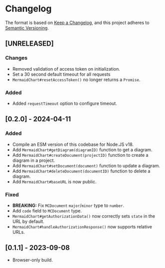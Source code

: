 # Changelog

The format is based on [Keep a Changelog](https://keepachangelog.com/en/1.0.0/),
and this project adheres to [Semantic Versioning](https://semver.org/spec/v2.0.0.html).

## [UNRELEASED]

### Changes

- Removed validation of access token on initialization.
- Set a 30 second default timeout for all requests
- `MermaidChart#resetAccessToken()` no longer returns a `Promise`.

### Added

- Added `requestTimeout` option to configure timeout.

## [0.2.0] - 2024-04-11

### Added

- Compile an ESM version of this codebase for Node.JS v18.
- Add `MermaidChart#getDiagram(diagramID)` function to get a diagram.
- Add `MermaidChart#createDocument(projectID)` function to create a diagram in a project.
- Add `MermaidChart#setDocument(document)` function to update a diagram.
- Add `MermaidChart#deleteDocument(documentID)` function to delete a diagram.
- Add `MermaidChart#baseURL` is now public.

### Fixed

- **BREAKING:** Fix `MCDocument` `major`/`minor` type to `number`.
- Add `code` field to `MCDocument` type.
- `MermaidChart#getAuthorizationData()` now correctly sets `state` in the URL
  by default.
- `MermaidChart#handleAuthorizationResponse()` now supports relative URLs.

## [0.1.1] - 2023-09-08

- Browser-only build.
